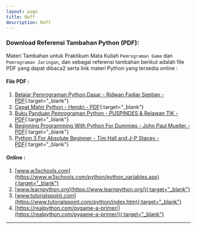 ```yaml
---
layout: page
title: Reff
description: Reff
---
```

### Download Referensi Tambahan Python (PDF):

Materi Tambahan untuk Praktikum Mata Kuliah `Pemrograman Game` dan `Pemrograman Jaringan`, dan sebagai referensi tambahan berikut adalah file PDF yang dapat dibaca2 serta link materi Python yang tersedia online :


#### File PDF :
1. [Belajar Pemrograman Python Dasar - Ridwan Fadjar Septian - PDF](assets/reff/pgame/python-dasar-poss-upi.pdf){:target="_blank"}
2. [Cepat Mahir Python - Hendri - PDF](assets/reff/pgame/cepat-mahir-python-kuliahkomputer.pdf){:target="_blank"}
3. [Buku Panduan Pemrograman Python - PUSPINDES & Relawan TIK - PDF](assets/reff/pgame/Buku_Pengenalan_Python.pdf){:target="_blank"}
4. [Beginning Programming With Python For Dummies - John Paul Mueller - PDF](assets/reff/pgame/Beginning_Programming_with_Python_for_Dummies.pdf){:target="_blank"}
5. [Python 3 For Absolute Beginner - Tim Hall and J-P Stacey - PDF](assets/reff/pgame/Python_3_for_Absolute_Beginners.pdf){:target="_blank"}

#### Online  :
1. [www.w3schools.com](https://www.w3schools.com/python/python_variables.asp){:target="_blank"}
2. [www.learnpython.org](https://www.learnpython.org/){:target="_blank"}
3. [www.tutorialspoint.com](https://www.tutorialspoint.com/python/index.htm){:target="_blank"}
4. [https://realpython.com/pygame-a-primer/](https://realpython.com/pygame-a-primer/){:target="_blank"}



***
